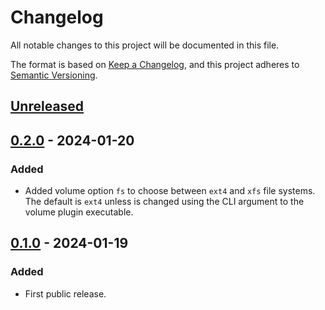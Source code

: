 # Changelog

All notable changes to this project will be documented in this file.

The format is based on [Keep a Changelog](https://keepachangelog.com/en/1.0.0/),
and this project adheres to [Semantic Versioning](https://semver.org/spec/v2.0.0.html).

## [Unreleased]

## [0.2.0] - 2024-01-20

### Added

- Added volume option `fs` to choose between `ext4` and `xfs` file systems. The default is
  `ext4` unless is changed using the CLI argument to the volume plugin executable.

## [0.1.0] - 2024-01-19

### Added

- First public release.

[unreleased]: https://gitlab.com/go-benchmark-kvstore/docker-volume-mkfs/-/compare/v0.2.0...main
[0.2.0]: https://gitlab.com/go-benchmark-kvstore/docker-volume-mkfs/-/compare/v0.1.0...v0.2.0
[0.1.0]: https://gitlab.com/go-benchmark-kvstore/docker-volume-mkfs/-/tags/v0.1.0

<!-- markdownlint-disable-file MD024 -->
